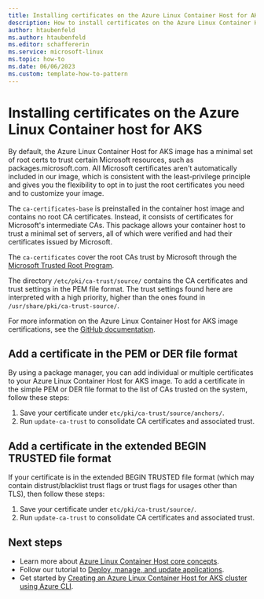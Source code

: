 ```yaml
---
title: Installing certificates on the Azure Linux Container Host for AKS
description: How to install certificates on the Azure Linux Container Host for AKS.
author: htaubenfeld
ms.author: htaubenfeld
ms.editor: schaffererin
ms.service: microsoft-linux
ms.topic: how-to
ms.date: 06/06/2023
ms.custom: template-how-to-pattern
---
```


# Installing certificates on the Azure Linux Container host for AKS

By default, the Azure Linux Container Host for AKS image has a minimal set of root certs to trust certain Microsoft resources, such as packages.microsoft.com. All Microsoft certificates aren't automatically included in our image, which is consistent with the least-privilege principle and gives you the flexibility to opt in to just the root certificates you need and to customize your image.

The `ca-certificates-base` is preinstalled in the container host image and contains no root CA certificates. Instead, it consists of certificates for Microsoft's intermediate CAs. This package allows your container host to trust a minimal set of servers, all of which were verified and had their certificates issued by Microsoft.

The `ca-certificates` cover the root CAs trust by Microsoft through the [Microsoft Trusted Root Program](../../security/trusted-root/participants-list).

The directory `/etc/pki/ca-trust/source/` contains the CA certificates and trust settings in the PEM file format. The trust settings found here are interpreted with a high priority, higher than the ones found in `/usr/share/pki/ca-trust-source/`.

For more information on the Azure Linux Container Host for AKS image certifications, see the [GitHub documentation](https://github.com/microsoft/CBL-Mariner/blob/2.0/toolkit/docs/security/ca-certificates.md).

## Add a certificate in the PEM or DER file format

By using a package manager, you can add individual or multiple certificates to your Azure Linux Container Host for AKS image. To add a certificate in the simple PEM or DER file format to the list of CAs trusted on the system, follow these steps:

1. Save your certificate under `etc/pki/ca-trust/source/anchors/`.
1. Run `update-ca-trust` to consolidate CA certificates and associated trust.

## Add a certificate in the extended BEGIN TRUSTED file format

If your certificate is in the extended BEGIN TRUSTED file format (which may contain distrust/blacklist trust flags or trust flags for usages other than TLS), then follow these steps:

1. Save your certificate under `etc/pki/ca-trust/source/`.
1. Run `update-ca-trust` to consolidate CA certificates and associated trust.

## Next steps

- Learn more about [Azure Linux Container Host core concepts](./concepts-core.md).
- Follow our tutorial to [Deploy, manage, and update applications](./tutorial-azure-linux-create-cluster.md).
- Get started by [Creating an Azure Linux Container Host for AKS cluster using Azure CLI](./quickstart-azure-cli.md).
